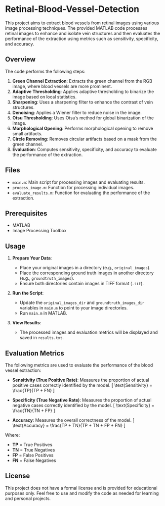 # Retinal-Blood-Vessel-Detection

This project aims to extract blood vessels from retinal images using various image processing techniques. The provided MATLAB code processes retinal images to enhance and isolate vein structures and then evaluates the performance of the extraction using metrics such as sensitivity, specificity, and accuracy.

## Overview

The code performs the following steps:

1. **Green Channel Extraction**: Extracts the green channel from the RGB image, where blood vessels are more prominent.
2. **Adaptive Thresholding**: Applies adaptive thresholding to binarize the image based on local statistics.
3. **Sharpening**: Uses a sharpening filter to enhance the contrast of vein structures.
4. **Denoising**: Applies a Wiener filter to reduce noise in the image.
5. **Otsu Thresholding**: Uses Otsu’s method for global binarization of the image.
6. **Morphological Opening**: Performs morphological opening to remove small artifacts.
7. **Circle Removing**: Removes circular artifacts based on a mask from the green channel.
8. **Evaluation**: Computes sensitivity, specificity, and accuracy to evaluate the performance of the extraction.

## Files

- `main.m`: Main script for processing images and evaluating results.
- `process_image.m`: Function for processing individual images.
- `evaluate_results.m`: Function for evaluating the performance of the extraction.

## Prerequisites

- MATLAB
- Image Processing Toolbox

## Usage

1. **Prepare Your Data**:
   - Place your original images in a directory (e.g., `original_images`).
   - Place the corresponding ground truth images in another directory (e.g., `groundtruth_images`).
   - Ensure both directories contain images in TIFF format (`.tif`).

2. **Run the Script**:
   - Update the `original_images_dir` and `groundtruth_images_dir` variables in `main.m` to point to your image directories.
   - Run `main.m` in MATLAB.

3. **View Results**:
   - The processed images and evaluation metrics will be displayed and saved in `results.txt`.



## Evaluation Metrics

The following metrics are used to evaluate the performance of the blood vessel extraction:

- **Sensitivity (True Positive Rate)**: Measures the proportion of actual positive cases correctly identified by the model.
  \[
  \text{Sensitivity} = \frac{TP}{TP + FN}
  \]
  
- **Specificity (True Negative Rate)**: Measures the proportion of actual negative cases correctly identified by the model.
  \[
  \text{Specificity} = \frac{TN}{TN + FP}
  \]

- **Accuracy**: Measures the overall correctness of the model.
  \[
  \text{Accuracy} = \frac{TP + TN}{TP + TN + FP + FN}
  \]

Where:
- **TP** = True Positives
- **TN** = True Negatives
- **FP** = False Positives
- **FN** = False Negatives

## License

This project does not have a formal license and is provided for educational purposes only. Feel free to use and modify the code as needed for learning and personal projects.

